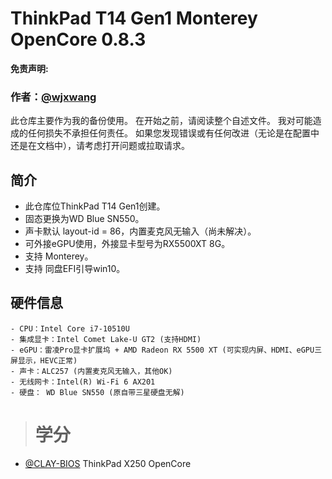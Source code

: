 # ThinkPad T14 Gen1 Monterey OpenCore 0.8.3

**免责声明:**

### 作者：[@wjxwang](https://github.com/wjxwang)
此仓库主要作为我的备份使用。
在开始之前，请阅读整个自述文件。
我对可能造成的任何损失不承担任何责任。
如果您发现错误或有任何改进（无论是在配置中还是在文档中），请考虑打开问题或拉取请求。

## 简介

- 此仓库位ThinkPad T14 Gen1创建。
- 固态更换为WD Blue SN550。
- 声卡默认 layout-id = 86，内置麦克风无输入（尚未解决）。
- 可外接eGPU使用，外接显卡型号为RX5500XT 8G。
- 支持 Monterey。
- 支持 同盘EFI引导win10。



## 硬件信息
``` 
- CPU：Intel Core i7-10510U
- 集成显卡：Intel Comet Lake-U GT2 (支持HDMI)
- eGPU：雷凌Pro显卡扩展坞 + AMD Radeon RX 5500 XT (可实现内屏、HDMI、eGPU三屏显示，HEVC正常)
- 声卡：ALC257 (内置麦克风无输入，其他OK)
- 无线网卡：Intel(R) Wi-Fi 6 AX201
- 硬盘： WD Blue SN550 (原自带三星硬盘无解)

```




> # 学分

- [@CLAY-BIOS](https://github.com/CLAY-BIOS/Lenovo-ThinkPad-T450s-Hackintosh-OpenCore) ThinkPad X250 OpenCore
